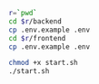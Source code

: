 ```bash
r=`pwd`
cd $r/backend
cp .env.example .env
cd $r/frontend
cp .env.example .env
```

```bash
chmod +x start.sh
./start.sh
```